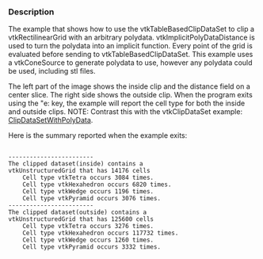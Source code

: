 ### Description
The example that shows how to use the vtkTableBasedClipDataSet to clip
a vtkRectilinearGrid with an arbitrary
polydata. vtkImplicitPolyDataDistance is used to turn the polydata
into an implicit function. Every point of the grid is evaluated before
sending to vtkTableBasedClipDataSet. This example uses a vtkConeSource
to generate polydata to use, however any polydata could be used,
including stl files.

The left part of the image shows the inside clip and the distance
field on a center slice. The right side shows the outside clip. When
the program exits using the "e: key, the example will report the cell
type for both the inside and outside clips. NOTE: Contrast this with
the vtkClipDataSet example:
[ClipDataSetWithPolyData](ClipDataSetWithPolyData).

Here is the summary reported when the example exits:
<pre><code>
------------------------
The clipped dataset(inside) contains a 
vtkUnstructuredGrid that has 14176 cells
	Cell type vtkTetra occurs 3084 times.
	Cell type vtkHexahedron occurs 6820 times.
	Cell type vtkWedge occurs 1196 times.
	Cell type vtkPyramid occurs 3076 times.
------------------------
The clipped dataset(outside) contains a 
vtkUnstructuredGrid that has 125600 cells
	Cell type vtkTetra occurs 3276 times.
	Cell type vtkHexahedron occurs 117732 times.
	Cell type vtkWedge occurs 1260 times.
	Cell type vtkPyramid occurs 3332 times.
</code></pre>

